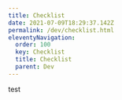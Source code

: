 ```yaml
---
title: Checklist
date: 2021-07-09T18:29:37.142Z
permalink: /dev/checklist.html
eleventyNavigation:
  order: 100
  key: Checklist
  title: Checklist
  parent: Dev
---
```

test